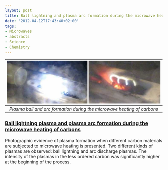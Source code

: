 ```yaml
---
layout: post
title: Ball lightning and plasma arc formation during the microwave heating of carbons
date: '2012-04-12T17:43:40+02:00'
tags:
- Microwaves
- abstracts
- Science
- Chemistry
---
```

| ![](/imgs/m29t0sgDJS1rsb0g7o1_1280.png)  |
|:--:|
|*Plasma ball and arc formation during the microwave heating of carbons*|

### [Ball lightning plasma and plasma arc formation during the microwave heating of carbons](http://dx.doi.org/10.1016/j.carbon.2010.09.010)

Photographic evidence of plasma formation when different carbon materials are subjected to microwave heating is presented. Two different kinds of plasmas are observed: ball lightning and arc discharge plasmas. The intensity of the plasmas in the less ordered carbon was significantly higher at the beginning of the process.

